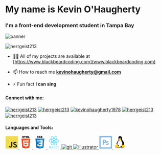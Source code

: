 <h1 align="left">My name is Kevin O'Haugherty</h1>
<h3 align="left">I'm a front-end development student in Tampa Bay</h3>
<img src="https://blackbeardcoding.com/images/GitHubBanner01.jpg" alt="banner">

<p align="left"> <img src="https://komarev.com/ghpvc/?username=herrgeist213&label=Profile%20views&color=0e75b6&style=flat" alt="herrgeist213" /> </p>

- 👨‍💻 All of my projects are available at [https://www.blackbeardcoding.com](www.blackbeardcoding.com)

- 📫 How to reach me **kevinohaugherty@gmail.com**

- ⚡ Fun fact **I can sing**

<h4 align="left">Connect with me:</h4>
<p align="left">
<a href="https://codepen.io/herrgeist213" target="blank"><img align="center" src="https://raw.githubusercontent.com/rahuldkjain/github-profile-readme-generator/master/src/images/icons/Social/codepen.svg" alt="herrgeist213" height="30" width="40" /></a>
<a href="https://dev.to/herrgeist213" target="blank"><img align="center" src="https://raw.githubusercontent.com/rahuldkjain/github-profile-readme-generator/master/src/images/icons/Social/devto.svg" alt="herrgeist213" height="30" width="40" /></a>
<a href="https://linkedin.com/in/kevinohaugherty1978" target="blank"><img align="center" src="https://raw.githubusercontent.com/rahuldkjain/github-profile-readme-generator/master/src/images/icons/Social/linked-in-alt.svg" alt="kevinohaugherty1978" height="30" width="40" /></a>
<a href="https://stackoverflow.com/users/herrgeist213" target="blank"><img align="center" src="https://raw.githubusercontent.com/rahuldkjain/github-profile-readme-generator/master/src/images/icons/Social/stack-overflow.svg" alt="herrgeist213" height="30" width="40" /></a>
<a href="https://codesandbox.com/herrgeist213" target="blank"><img align="center" src="https://raw.githubusercontent.com/rahuldkjain/github-profile-readme-generator/master/src/images/icons/Social/codesandbox.svg" alt="herrgeist213" height="30" width="40" /></a>
</p>

<h4 align="left">Languages and Tools:</h4>
<p align="left"> <a href="https://developer.mozilla.org/en-US/docs/Web/JavaScript" target="_blank" rel="noreferrer"> <img src="https://raw.githubusercontent.com/devicons/devicon/master/icons/javascript/javascript-original.svg" alt="javascript" width="40" height="40"/> </a> <a href="https://www.w3.org/html/" target="_blank" rel="noreferrer"> <img src="https://raw.githubusercontent.com/devicons/devicon/master/icons/html5/html5-original-wordmark.svg" alt="html5" width="40" height="40"/> </a> <a href="https://www.w3schools.com/css/" target="_blank" rel="noreferrer"> <img src="https://raw.githubusercontent.com/devicons/devicon/master/icons/css3/css3-original-wordmark.svg" alt="css3" width="40" height="40"/> </a> <a href="https://reactjs.org/" target="_blank" rel="noreferrer"> <img src="https://raw.githubusercontent.com/devicons/devicon/master/icons/react/react-original-wordmark.svg" alt="react" width="40" height="40"/> </a> <a href="https://git-scm.com/" target="_blank" rel="noreferrer"> <img src="https://www.vectorlogo.zone/logos/git-scm/git-scm-icon.svg" alt="git" width="40" height="40"/> </a>  <a href="https://www.adobe.com/in/products/illustrator.html" target="_blank" rel="noreferrer"> <img src="https://www.vectorlogo.zone/logos/adobe_illustrator/adobe_illustrator-icon.svg" alt="illustrator" width="40" height="40"/> </a> <a href="https://www.photoshop.com/en" target="_blank" rel="noreferrer"> <img src="https://raw.githubusercontent.com/devicons/devicon/master/icons/photoshop/photoshop-line.svg" alt="photoshop" width="40" height="40"/> </a> <a href="https://www.linux.org/" target="_blank" rel="noreferrer"> <img src="https://raw.githubusercontent.com/devicons/devicon/master/icons/linux/linux-original.svg" alt="linux" width="40" height="40"/> </a>  </p>
